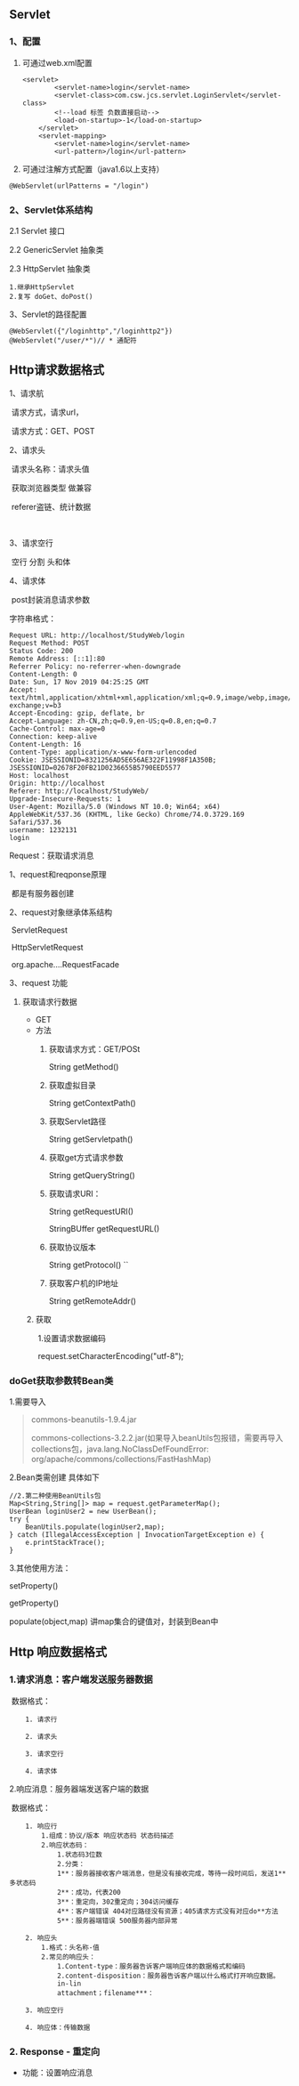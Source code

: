 ## Servlet

### 1、配置

1. 可通过web.xml配置

   ```
   <servlet>
           <servlet-name>login</servlet-name>
           <servlet-class>com.csw.jcs.servlet.LoginServlet</servlet-class>
           <!--load 标签 负数直接启动-->
           <load-on-startup>-1</load-on-startup>
       </servlet>
       <servlet-mapping>
           <servlet-name>login</servlet-name>
           <url-pattern>/login</url-pattern>
   ```

   

2. 可通过注解方式配置（java1.6以上支持）

```
@WebServlet(urlPatterns = "/login")
```



### 2、Servlet体系结构

2.1  Servlet 接口



2.2 GenericServlet 抽象类



2.3 HttpServlet 抽象类

```
1.继承HttpServlet
2.复写 doGet、doPost()
```



3、Servlet的路径配置

```
@WebServlet({"/loginhttp","/loginhttp2"})
@WebServlet("/user/*")// * 通配符

```



## Http请求数据格式

1、请求航

​	请求方式，请求url，

​	请求方式：GET、POST

2、请求头

​	请求头名称：请求头值

​	获取浏览器类型 做兼容

​	referer盗链、统计数据

​	

3、请求空行

​	空行 分割 头和体

4、请求体

​	post封装消息请求参数





字符串格式：

```
Request URL: http://localhost/StudyWeb/login
Request Method: POST
Status Code: 200 
Remote Address: [::1]:80
Referrer Policy: no-referrer-when-downgrade
Content-Length: 0
Date: Sun, 17 Nov 2019 04:25:25 GMT
Accept: text/html,application/xhtml+xml,application/xml;q=0.9,image/webp,image/apng,*/*;q=0.8,application/signed-exchange;v=b3
Accept-Encoding: gzip, deflate, br
Accept-Language: zh-CN,zh;q=0.9,en-US;q=0.8,en;q=0.7
Cache-Control: max-age=0
Connection: keep-alive
Content-Length: 16
Content-Type: application/x-www-form-urlencoded
Cookie: JSESSIONID=8321256AD5E656AE322F11998F1A350B; JSESSIONID=02678F20FB21D0236655B5790EED5577
Host: localhost
Origin: http://localhost
Referer: http://localhost/StudyWeb/
Upgrade-Insecure-Requests: 1
User-Agent: Mozilla/5.0 (Windows NT 10.0; Win64; x64) AppleWebKit/537.36 (KHTML, like Gecko) Chrome/74.0.3729.169 Safari/537.36
username: 1232131
login	
```



Request：获取请求消息

1、request和reqponse原理

​	都是有服务器创建

2、request对象继承体系结构

​	ServletRequest

​	HttpServletRequest

​	org.apache....RequestFacade



3、request 功能
1. 获取请求行数据
    * GET 
    * 方法
        1. 获取请求方式：GET/POSt
        
            String getMethod()
            
        2. 获取虚拟目录
        
            String getContextPath()
            
        3. 获取Servlet路径
        
            String getServletpath()
            
        4. 获取get方式请求参数
        
            String getQueryString()
            
        5. 获取请求URI：
        
            String getRequestURI()
            
            StringBUffer getRequestURL()
            
        6. 获取协议版本
        
            String getProtocol()
              `` 
        7. 获取客户机的IP地址
        
            String getRemoteAddr()
            
            
    2. 获取

       ​	1.设置请求数据编码

       ​	request.setCharacterEncoding("utf-8");



### doGet获取参数转Bean类

1.需要导入

>commons-beanutils-1.9.4.jar
>
>commons-collections-3.2.2.jar(如果导入beanUtils包报错，需要再导入collections包，java.lang.NoClassDefFoundError: org/apache/commons/collections/FastHashMap)

2.Bean类需创建 具体如下

```
//2.第二种使用BeanUtils包
Map<String,String[]> map = request.getParameterMap();
UserBean loginUser2 = new UserBean();
try {
    BeanUtils.populate(loginUser2,map);
} catch (IllegalAccessException | InvocationTargetException e) {
    e.printStackTrace();
}
```

3.其他使用方法：

setProperty()

getProperty()

populate(object,map) 讲map集合的键值对，封装到Bean中 




## Http 响应数据格式

### 1.请求消息：客户端发送服务器数据

​	数据格式：

		1. 请求行
	
		2. 请求头
		
		3. 请求空行
		
		4. 请求体



2.响应消息：服务器端发送客户端的数据

​	数据格式：

```
	1. 响应行
		1.组成：协议/版本 响应状态码 状态码描述
		2.响应状态码：
			1.状态码3位数
			2.分类：
			1**：服务器接收客户端消息，但是没有接收完成，等待一段时间后，发送1**多状态码
			2**：成功，代表200
			3**：重定向，302重定向；304访问缓存
			4**：客户端错误 404对应路径没有资源；405请求方式没有对应do**方法
			5**：服务器端错误 500服务器内部异常

	2. 响应头
		1.格式：头名称-值
		2.常见的响应头：
			1.Content-type：服务器告诉客户端响应体的数据格式和编码
			2.content-disposition：服务器告诉客户端以什么格式打开响应数据。
			in-lin
			attachment；filename***：
	
	3. 响应空行
	
	4. 响应体：传输数据
```



### 2. Response - 重定向

* 功能：设置响应消息